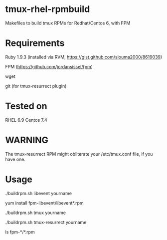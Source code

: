 # tmux-rhel-rpmbuild
Makefiles to build tmux RPMs for Redhat/Centos 6, with FPM

# Requirements

Ruby 1.9.3 (installed via RVM, https://gist.github.com/slouma2000/8619039)

FPM (https://github.com/jordansissel/fpm)

wget

git (for tmux-resurrect plugin)

# Tested on 

RHEL 6.9
Centos 7.4

# WARNING

The tmux-resurrect RPM might obliterate your /etc/tmux.conf file, if you have one.

# Usage
./buildrpm.sh libevent yourname

yum install fpm-libevent/libevent\*.rpm

./buildrpm.sh tmux yourname

./buildrpm.sh tmux-resurrect yourname

ls fpm-\*/\*.rpm
